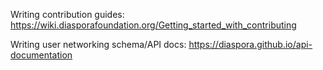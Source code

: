 Writing contribution guides:
https://wiki.diasporafoundation.org/Getting_started_with_contributing

Writing user networking schema/API docs:
https://diaspora.github.io/api-documentation

